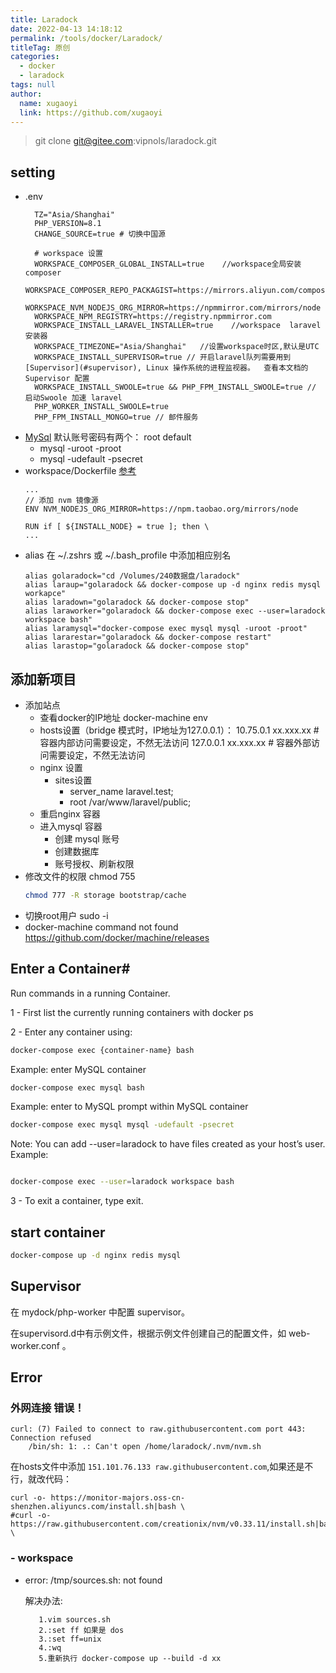 ```yaml
---
title: Laradock
date: 2022-04-13 14:18:12
permalink: /tools/docker/Laradock/
titleTag: 原创
categories: 
  - docker
  - laradock
tags: null
author: 
  name: xugaoyi
  link: https://github.com/xugaoyi
---
```



> git clone git@gitee.com:vipnols/laradock.git

## setting
- .env
  ```
    TZ="Asia/Shanghai"
    PHP_VERSION=8.1
    CHANGE_SOURCE=true # 切换中国源

    # workspace 设置
    WORKSPACE_COMPOSER_GLOBAL_INSTALL=true    //workspace全局安装composer
    WORKSPACE_COMPOSER_REPO_PACKAGIST=https://mirrors.aliyun.com/composer/
    WORKSPACE_NVM_NODEJS_ORG_MIRROR=https://npmmirror.com/mirrors/node
    WORKSPACE_NPM_REGISTRY=https://registry.npmmirror.com
    WORKSPACE_INSTALL_LARAVEL_INSTALLER=true    //workspace  laravel安装器
    WORKSPACE_TIMEZONE="Asia/Shanghai"   //设置workspace时区,默认是UTC
    WORKSPACE_INSTALL_SUPERVISOR=true // 开启laravel队列需要用到 [Supervisor](#supervisor), Linux 操作系统的进程监视器。  查看本文档的 Supervisor 配置
    WORKSPACE_INSTALL_SWOOLE=true && PHP_FPM_INSTALL_SWOOLE=true // 启动Swoole 加速 laravel
    PHP_WORKER_INSTALL_SWOOLE=true
    PHP_FPM_INSTALL_MONGO=true // 邮件服务
  ```
- [MySql](../05.工具/08.mysql.md)
  默认账号密码有两个： root default 
  - mysql -uroot -proot
  - mysql -udefault -psecret
- workspace/Dockerfile
  [参考](https://learnku.com/articles/35556)
  ```
  ...
  // 添加 nvm 镜像源
  ENV NVM_NODEJS_ORG_MIRROR=https://npm.taobao.org/mirrors/node 
  
  RUN if [ ${INSTALL_NODE} = true ]; then \
  ...
  ```
- alias
  在 ~/.zshrs 或 ~/.bash_profile 中添加相应别名
  ```vim
  alias golaradock="cd /Volumes/240数据盘/laradock"
  alias laraup="golaradock && docker-compose up -d nginx redis mysql workapce"
  alias laradown="golaradock && docker-compose stop"
  alias laraworker="golaradock && docker-compose exec --user=laradock workspace bash"
  alias laramysql="docker-compose exec mysql mysql -uroot -proot"
  alias lararestar="golaradock && docker-compose restart"
  alias larastop="golaradock && docker-compose stop"
  
  ```

## 添加新项目
- 添加站点
  - 查看docker的IP地址 
      docker-machine env
  - hosts设置（bridge 模式时，IP地址为127.0.0.1）：
      10.75.0.1  xx.xxx.xx # 容器内部访问需要设定，不然无法访问
      127.0.0.1  xx.xxx.xx # 容器外部访问需要设定，不然无法访问
  - nginx 设置
      - sites设置
          - server_name laravel.test;
          - root /var/www/laravel/public;
  - 重启nginx 容器
  - 进入mysql 容器
    - 创建 mysql 账号
    - 创建数据库
    - 账号授权、刷新权限
- 修改文件的权限 chmod 755
  ```sh
  chmod 777 -R storage bootstrap/cache
  ```
- 切换root用户 sudo -i
- docker-machine command not found
    https://github.com/docker/machine/releases

## Enter a Container#
Run commands in a running Container.

1 - First list the currently running containers with docker ps

2 - Enter any container using:

```sh
docker-compose exec {container-name} bash
```
Example: enter MySQL container

```sh
docker-compose exec mysql bash
```

Example: enter to MySQL prompt within MySQL container
```sh
docker-compose exec mysql mysql -udefault -psecret

```

Note: You can add --user=laradock to have files created as your host’s user. Example:
```sh

docker-compose exec --user=laradock workspace bash
```

3 - To exit a container, type exit.

## start container
```sh
docker-compose up -d nginx redis mysql
```


## Supervisor
在 mydock/php-worker 中配置 supervisor。

在supervisord.d中有示例文件，根据示例文件创建自己的配置文件，如 web-worker.conf 。


## Error
### 外网连接 错误！

    curl: (7) Failed to connect to raw.githubusercontent.com port 443: Connection refused
        /bin/sh: 1: .: Can't open /home/laradock/.nvm/nvm.sh

在hosts文件中添加 `151.101.76.133 raw.githubusercontent.com`,如果还是不行，就改代码：
    
    curl -o- https://monitor-majors.oss-cn-shenzhen.aliyuncs.com/install.sh|bash \
    #curl -o- https://raw.githubusercontent.com/creationix/nvm/v0.33.11/install.sh|bash \

### - workspace
- error: /tmp/sources.sh: not found
  
     解决办法:
     
         1.vim sources.sh
         2.:set ff 如果是 dos
         3.:set ff=unix
         4.:wq
         5.重新执行 docker-compose up --build -d xx 